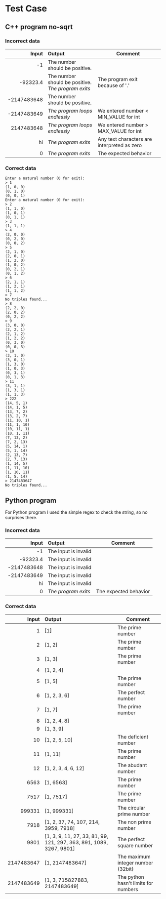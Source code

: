# Test Case

## C++ program no-sqrt

### Incorrect data

| Input | Output | Comment |
| --: | :-- | ---
| -1 | The number should be positive.|
| -92323.4 | The number should be positive.<br>_The program exits_ | The program exit because of '.' 
| 	-2147483648 | The number should be positive. 
| -2147483649 | _The program loops endlessly_ | We entered number < MIN_VALUE for int
| 2147483648 | _The program loops endlessly_ | We entered number > MAX_VALUE for int
| hi  | _The program exits_ | Any text characters are interpreted as zero
| 0 | _The program exits_ | The expected behavior

### Correct data

```commandline
Enter a natural number (0 for exit):
> 1
(1, 0, 0)
(0, 1, 0)
(0, 0, 1)
Enter a natural number (0 for exit):
> 2
(1, 1, 0)
(1, 0, 1)
(0, 1, 1)
> 3
(1, 1, 1)
> 4
(2, 0, 0)
(0, 2, 0)
(0, 0, 2)
> 5
(2, 1, 0)
(2, 0, 1)
(1, 2, 0)
(1, 0, 2)
(0, 2, 1)
(0, 1, 2)
> 6
(2, 1, 1)
(1, 2, 1)
(1, 1, 2)
> 7
No triples found...
> 8
(2, 2, 0)
(2, 0, 2)
(0, 2, 2)
> 9
(3, 0, 0)
(2, 2, 1)
(2, 1, 2)
(1, 2, 2)
(0, 3, 0)
(0, 0, 3)
> 10
(3, 1, 0)
(3, 0, 1)
(1, 3, 0)
(1, 0, 3)
(0, 3, 1)
(0, 1, 3)
> 11
(3, 1, 1)
(1, 3, 1)
(1, 1, 3)
> 222
(14, 5, 1)
(14, 1, 5)
(13, 7, 2)
(13, 2, 7)
(11, 10, 1)
(11, 1, 10)
(10, 11, 1)
(10, 1, 11)
(7, 13, 2)
(7, 2, 13)
(5, 14, 1)
(5, 1, 14)
(2, 13, 7)
(2, 7, 13)
(1, 14, 5)
(1, 11, 10)
(1, 10, 11)
(1, 5, 14)
> 2147483647
No triples found...
```

## Python program

For Python program I used the simple regex to check the string, so no surprises there.

### Incorrect data

| Input | Output | Comment |
| --: | :-- | ---
| -1 | The input is invalid|
| -92323.4 | The input is invalid |  
| 	-2147483648 | The input is invalid 
| -2147483649 | The input is invalid | 
| hi  | The input is invalid | 
| 0 | _The program exits_ | The expected behavior

### Correct data

| Input | Output | Comment |
| --: | :-- | --- |
| 1 |[1]|The prime number
| 2|[1, 2]|The prime number
|3|[1, 3]|The prime number
|4|[1, 2, 4]
|5|[1, 5]|The prime number
|6|[1, 2, 3, 6]| The perfect number
|7|[1, 7]|The prime number
|8|[1, 2, 4, 8]
|9|[1, 3, 9]
|10|[1, 2, 5, 10]| The deficient number|
|11|[1, 11]|The prime number
|12|[1, 2, 3, 4, 6, 12]| The abudant number
|6563|[1, 6563] | The prime number
|7517|[1, 7517] | The prime number
|999331|[1, 999331]|The circular prime number
|7918|[1, 2, 37, 74, 107, 214, 3959, 7918] | The non prime number
|9801|[1, 3, 9, 11, 27, 33, 81, 99, 121, 297, 363, 891, 1089, 3267, 9801]|The perfect square number
|2147483647|[1, 2147483647]| The maximum integer number (32bit)
|2147483649|[1, 3, 715827883, 2147483649]| The python hasn't limits for numbers
